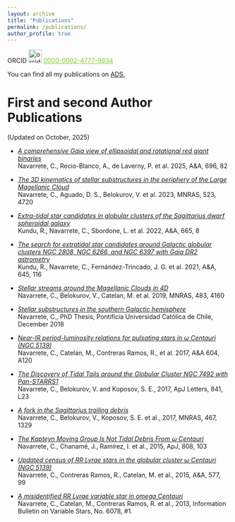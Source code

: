 ```yaml
---
layout: archive
title: "Publications"
permalink: /publications/
author_profile: true
---
```

ORCID <img src="https://orcid.org/assets/vectors/orcid.logo.icon.svg" alt="orcid" width="30"/> <a href="https://orcid.org/0000-0002-4777-9934" style="color:#84CC27">0000-0002-4777-9934</a>

You can find all my publications on <u><a href="https://ui.adsabs.harvard.edu/search/filter_author_facet_hier_fq_author=NOT&filter_author_facet_hier_fq_author=(*%3A*%20NOT%20author_facet_hier%3A%221%2FNavarrete%2C%20C%2FNavarrete%2C%20Carolina%22)&filter_author_facet_hier_fq_author=author_facet_hier%3A%221%2FNavarrete%2C%20C%2FNavarrete%2C%20C%C3%A9sar%20O%22&filter_database_fq_database=NOT&filter_database_fq_database=((database%3Aastronomy%20OR%20database%3Aphysics)%20NOT%20database%3A%22earthscience%22)&filter_database_fq_database=database%3A%22physics%22&fq=%7B!type%3Daqp%20v%3D%24fq_database%7D&fq=%7B!type%3Daqp%20v%3D%24fq_author%7D&fq_author=((*%3A*%20NOT%20author_facet_hier%3A%221%2FNavarrete%2C%20C%2FNavarrete%2C%20Carolina%22)%20NOT%20author_facet_hier%3A%221%2FNavarrete%2C%20C%2FNavarrete%2C%20C%C3%A9sar%20O%22)&fq_database=(((database%3Aastronomy%20OR%20database%3Aphysics)%20NOT%20database%3A%22earthscience%22)%20NOT%20database%3A%22physics%22)&q=%20author%3A%22Navarrete%2C%20C%22&sort=date%20desc%2C%20bibcode%20desc&p_=0">ADS</a>.</u>

First and second Author Publications
=========================

(Updated on October, 2025)

* [*A comprehensive Gaia view of ellipsoidal and rotational red giant binaries*](https://ui.adsabs.harvard.edu/abs/2025A%26A...696A..82N/abstract)
<br>Navarrete, C., Recio-Blanco, A., de Laverny, P. et al. 2025, A&A, 696, 82

* [*The 3D kinematics of stellar substructures in the periphery of the Large Magellanic Cloud*](https://ui.adsabs.harvard.edu/abs/2023MNRAS.523.4720N/abstract)
<br>Navarrete, C., Aguado, D. S., Belokurov, V. et al. 2023, MNRAS, 523, 4720

* [*Extra-tidal star candidates in globular clusters of the Sagittarius dwarf spheroidal galaxy*](https://ui.adsabs.harvard.edu/abs/2022A%26A...665A...8K/abstract)
<br>Kundu, R., Navarrete, C., Sbordone, L. et al. 2022, A&A, 665, 8

* [*The search for extratidal star candidates around Galactic globular clusters NGC 2808, NGC 6266, and NGC 6397 with Gaia DR2 astrometry*](https://ui.adsabs.harvard.edu/abs/2021A%26A...645A.116K/abstract)
<br>Kundu, R., Navarrete, C., Fernández-Trincado, J. G. et al. 2021, A&A, 645, 116

* [*Stellar streams around the Magellanic Clouds in 4D*](https://ui.adsabs.harvard.edu/abs/2019MNRAS.483.4160N/abstract)
<br>Navarrete, C., Belokurov, V., Catelan, M. et al. 2019, MNRAS, 483, 4160

* [*Stellar substructures in the southern Galactic hemisphere*](https://ui.adsabs.harvard.edu/abs/2019PhDT........72N/abstract)
<br>Navarrete, C., PhD Thesis, Pontificia Universidad Católica de Chile, December 2018

* [*Near-IR period-luminosity relations for pulsating stars in ω Centauri (NGC 5139)*](https://ui.adsabs.harvard.edu/abs/2017A%26A...604A.120N/abstract)
<br>Navarrete, C., Catelan, M., Contreras Ramos, R., et al. 2017, A&A 604, A120

* [*The Discovery of Tidal Tails around the Globular Cluster NGC 7492 with Pan-STARRS1*](https://ui.adsabs.harvard.edu/abs/2017ApJ...841L..23N/abstract)
<br>Navarrete, C., Belokurov, V. and Koposov, S. E., 2017, ApJ Letters, 841, L23

* [*A fork in the Sagittarius trailing debris*](https://ui.adsabs.harvard.edu/abs/2017MNRAS.467.1329N/abstract) 
<br>Navarrete, C., Belokurov, V., Koposov, S. E. et al., 2017, MNRAS, 467, 1329

* [*The Kapteyn Moving Group Is Not Tidal Debris From ω Centauri*](https://ui.adsabs.harvard.edu/abs/2015ApJ...808..103N/abstract) 
<br>Navarrete, C., Chanamé, J., Ramírez, I. et al., 2015, ApJ, 808, 103

* [*Updated census of RR Lyrae stars in the globular cluster ω Centauri (NGC 5139)*](https://ui.adsabs.harvard.edu/abs/2015A%26A...577A..99N/abstract)
<br>Navarrete, C., Contreras Ramos, R., Catelan, M. et al., 2015, A&A, 577, 99

* [*A misidentified RR Lyrae variable star in omega Centauri*](https://ui.adsabs.harvard.edu/abs/2013IBVS.6078....1N/abstract)
<br>Navarrete, C., Catelan, M., Contreras Ramos, R. et al., 2013,  Information Bulletin on Variable Stars, No. 6078, #1.
